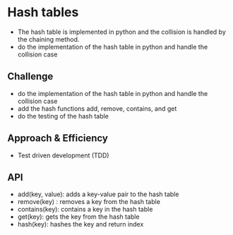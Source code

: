 # Hash tables
<!-- Short summary or background information -->
- The hash table is implemented in python and the collision is handled by the chaining method.
- do the implementation of the hash table in python and handle the collision case

## Challenge
<!-- Description of the challenge -->
- do the implementation of the hash table in python and handle the collision case
- add the hash functions add, remove, contains, and get
- do the testing of the hash table

## Approach & Efficiency
<!-- What approach did you take? Why? What is the Big O space/time for this approach? -->
- Test driven development (TDD)

## API
<!-- Description of each method publicly available in each of your hashtable -->
- add(key, value): adds a key-value pair to the hash table
- remove(key) : removes a key from the hash table
- contains(key): contains a key in the hash table
- get(key): gets the key from the hash table
- hash(key): hashes the key and return index
